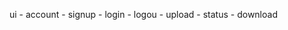 ui
    - account
        - signup
        - login
        - logou
    - upload
    - status
    - download